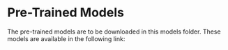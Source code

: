 # Pre-Trained Models
The pre-trained models are to be downloaded in this models folder. These models are available in the following link:  
